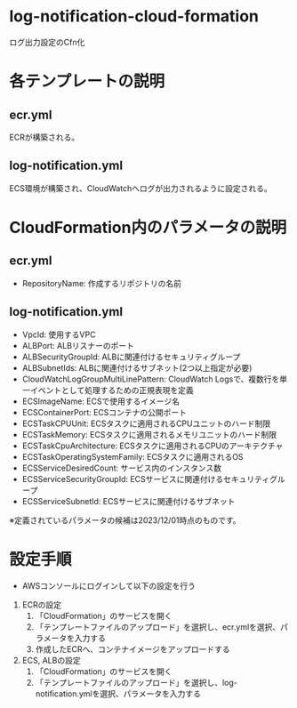 # log-notification-cloud-formation
ログ出力設定のCfn化

# 各テンプレートの説明
## ecr.yml
ECRが構築される。

## log-notification.yml
ECS環境が構築され、CloudWatchへログが出力されるように設定される。

# CloudFormation内のパラメータの説明
## ecr.yml
- RepositoryName: 作成するリポジトリの名前

## log-notification.yml
- VpcId: 使用するVPC
- ALBPort: ALBリスナーのポート
- ALBSecurityGroupId: ALBに関連付けるセキュリティグループ
- ALBSubnetIds: ALBに関連付けるサブネット(2つ以上指定が必要)
- CloudWatchLogGroupMultiLinePattern: CloudWatch Logsで、複数行を単一イベントとして処理するための正規表現を定義
- ECSImageName: ECSで使用するイメージ名
- ECSContainerPort: ECSコンテナの公開ポート
- ECSTaskCPUUnit: ECSタスクに適用されるCPUユニットのハード制限
- ECSTaskMemory: ECSタスクに適用されるメモリユニットのハード制限
- ECSTaskCpuArchitecture: ECSタスクに適用されるCPUのアーキテクチャ
- ECSTaskOperatingSystemFamily: ECSタスクに適用されるOS
- ECSServiceDesiredCount: サービス内のインスタンス数
- ECSServiceSecurityGroupId: ECSサービスに関連付けるセキュリティグループ
- ECSServiceSubnetId: ECSサービスに関連付けるサブネット

※定義されているパラメータの候補は2023/12/01時点のものです。

# 設定手順
- AWSコンソールにログインして以下の設定を行う

1. ECRの設定  
    1. 「CloudFormation」のサービスを開く
    1. 「テンプレートファイルのアップロード」を選択し、ecr.ymlを選択、パラメータを入力する
    1. 作成したECRへ、コンテナイメージをアップロードする
1. ECS, ALBの設定
    1. 「CloudFormation」のサービスを開く
    1. 「テンプレートファイルのアップロード」を選択し、log-notification.ymlを選択、パラメータを入力する
